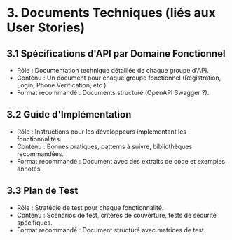 # 3. Documents Techniques (liés aux User Stories)
## 3.1 Spécifications d'API par Domaine Fonctionnel
- Rôle : Documentation technique détaillée de chaque groupe d'API.
- Contenu : Un document pour chaque groupe fonctionnel (Registration, Login, Phone Verification, etc.)
- Format recommandé : Documents structuré (OpenAPI Swagger ?).
## 3.2 Guide d'Implémentation
- Rôle : Instructions pour les développeurs implémentant les fonctionnalités.
- Contenu : Bonnes pratiques, patterns à suivre, bibliothèques recommandées.
- Format recommandé : Document avec des extraits de code et exemples annotés.
## 3.3 Plan de Test
- Rôle : Stratégie de test pour chaque fonctionnalité.
- Contenu : Scénarios de test, critères de couverture, tests de sécurité spécifiques.
- Format recommandé : Document structuré avec matrices de test.

